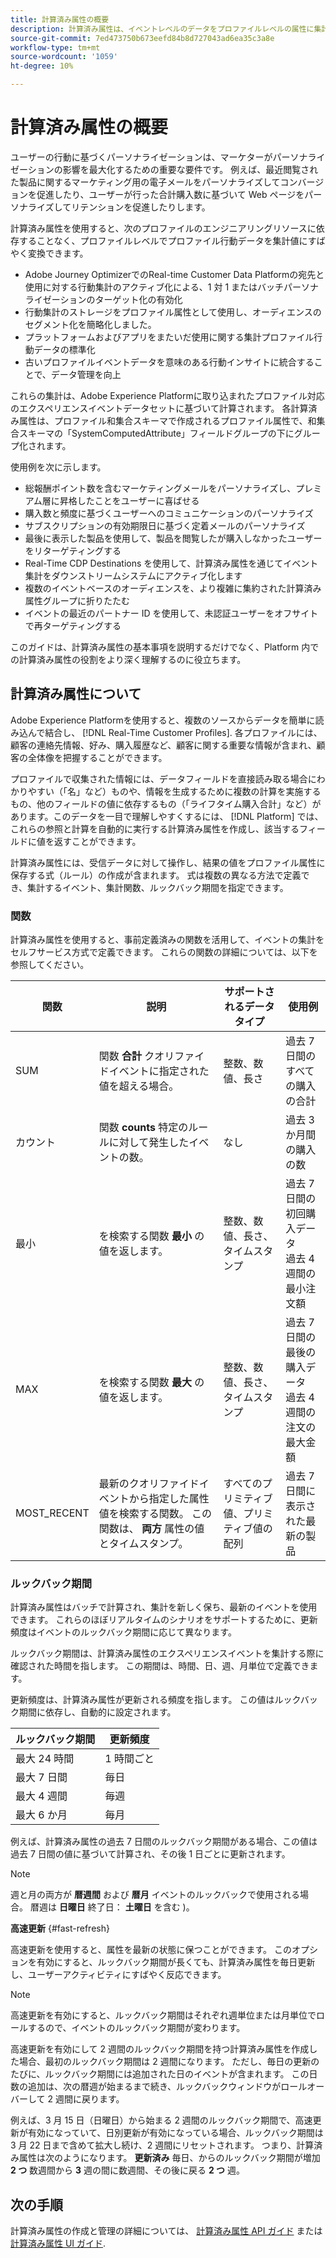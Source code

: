 ```yaml
---
title: 計算済み属性の概要
description: 計算済み属性は、イベントレベルのデータをプロファイルレベルの属性に集計する関数です。 これらの関数は自動的に計算され、セグメント化、アクティブ化およびパーソナライズ機能で使用できます。
source-git-commit: 7ed473750b673eefd84b8d727043ad6ea35c3a8e
workflow-type: tm+mt
source-wordcount: '1059'
ht-degree: 10%

---
```



# 計算済み属性の概要

ユーザーの行動に基づくパーソナライゼーションは、マーケターがパーソナライゼーションの影響を最大化するための重要な要件です。 例えば、最近閲覧された製品に関するマーケティング用の電子メールをパーソナライズしてコンバージョンを促進したり、ユーザーが行った合計購入数に基づいて Web ページをパーソナライズしてリテンションを促進したりします。

計算済み属性を使用すると、次のプロファイルのエンジニアリングリソースに依存することなく、プロファイルレベルでプロファイル行動データを集計値にすばやく変換できます。

- Adobe Journey OptimizerでのReal-time Customer Data Platformの宛先と使用に対する行動集計のアクティブ化による、1 対 1 またはバッチパーソナライゼーションのターゲット化の有効化
- 行動集計のストレージをプロファイル属性として使用し、オーディエンスのセグメント化を簡略化しました。
- プラットフォームおよびアプリをまたいだ使用に関する集計プロファイル行動データの標準化
- 古いプロファイルイベントデータを意味のある行動インサイトに統合することで、データ管理を向上

これらの集計は、Adobe Experience Platformに取り込まれたプロファイル対応のエクスペリエンスイベントデータセットに基づいて計算されます。 各計算済み属性は、プロファイル和集合スキーマで作成されるプロファイル属性で、和集合スキーマの「SystemComputedAttribute」フィールドグループの下にグループ化されます。

使用例を次に示します。

- 総報酬ポイント数を含むマーケティングメールをパーソナライズし、プレミアム層に昇格したことをユーザーに喜ばせる
- 購入数と頻度に基づくユーザーへのコミュニケーションのパーソナライズ
- サブスクリプションの有効期限日に基づく定着メールのパーソナライズ
- 最後に表示した製品を使用して、製品を閲覧したが購入しなかったユーザーをリターゲティングする
- Real-Time CDP Destinations を使用して、計算済み属性を通じてイベント集計をダウンストリームシステムにアクティブ化します
- 複数のイベントベースのオーディエンスを、より複雑に集約された計算済み属性グループに折りたたむ
- イベントの最近のパートナー ID を使用して、未認証ユーザーをオフサイトで再ターゲティングする

このガイドは、計算済み属性の基本事項を説明するだけでなく、Platform 内での計算済み属性の役割をより深く理解するのに役立ちます。

## 計算済み属性について

Adobe Experience Platformを使用すると、複数のソースからデータを簡単に読み込んで結合し、 [!DNL Real-Time Customer Profiles]. 各プロファイルには、顧客の連絡先情報、好み、購入履歴など、顧客に関する重要な情報が含まれ、顧客の全体像を把握することができます。

プロファイルで収集された情報には、データフィールドを直接読み取る場合にわかりやすい（「名」など）ものや、情報を生成するために複数の計算を実施するもの、他のフィールドの値に依存するもの（「ライフタイム購入合計」など）があります。このデータを一目で理解しやすくするには、 [!DNL Platform] では、これらの参照と計算を自動的に実行する計算済み属性を作成し、該当するフィールドに値を返すことができます。

計算済み属性には、受信データに対して操作し、結果の値をプロファイル属性に保存する式（ルール）の作成が含まれます。 式は複数の異なる方法で定義でき、集計するイベント、集計関数、ルックバック期間を指定できます。

### 関数

計算済み属性を使用すると、事前定義済みの関数を活用して、イベントの集計をセルフサービス方式で定義できます。 これらの関数の詳細については、以下を参照してください。

| 関数 | 説明 | サポートされるデータタイプ | 使用例 |
| -------- | ----------- | -------------------- | ------------- |
| SUM | 関数 **合計** クオリファイドイベントに指定された値を超える場合。 | 整数、数値、長さ | 過去 7 日間のすべての購入の合計 |
| カウント | 関数 **counts** 特定のルールに対して発生したイベントの数。 | なし | 過去 3 か月間の購入の数 |
| 最小 | を検索する関数 **最小** の値を返します。 | 整数、数値、長さ、タイムスタンプ | 過去 7 日間の初回購入データ<br/>過去 4 週間の最小注文額 |
| MAX | を検索する関数 **最大** の値を返します。 | 整数、数値、長さ、タイムスタンプ | 過去 7 日間の最後の購入データ<br/>過去 4 週間の注文の最大金額 |
| MOST_RECENT | 最新のクオリファイドイベントから指定した属性値を検索する関数。 この関数は、 **両方** 属性の値とタイムスタンプ。 | すべてのプリミティブ値、プリミティブ値の配列 | 過去 7 日間に表示された最新の製品 |

### ルックバック期間

計算済み属性はバッチで計算され、集計を新しく保ち、最新のイベントを使用できます。 これらのほぼリアルタイムのシナリオをサポートするために、更新頻度はイベントのルックバック期間に応じて異なります。

ルックバック期間は、計算済み属性のエクスペリエンスイベントを集計する際に確認された時間を指します。 この期間は、時間、日、週、月単位で定義できます。

更新頻度は、計算済み属性が更新される頻度を指します。 この値はルックバック期間に依存し、自動的に設定されます。

| ルックバック期間 | 更新頻度 |
| --------------- | ----------------- |
| 最大 24 時間 | 1 時間ごと |
| 最大 7 日間 | 毎日 |
| 最大 4 週間 | 毎週 |
| 最大 6 か月 | 毎月 |

例えば、計算済み属性の過去 7 日間のルックバック期間がある場合、この値は過去 7 日間の値に基づいて計算され、その後 1 日ごとに更新されます。

>[!NOTE]
>
>週と月の両方が **暦週間** および **暦月** イベントのルックバックで使用される場合。 暦週は **日曜日** 終了日： **土曜日** を含む )。

**高速更新** {#fast-refresh}

高速更新を使用すると、属性を最新の状態に保つことができます。 このオプションを有効にすると、ルックバック期間が長くても、計算済み属性を毎日更新し、ユーザーアクティビティにすばやく反応できます。

>[!NOTE]
>
>高速更新を有効にすると、ルックバック期間はそれぞれ週単位または月単位でロールするので、イベントのルックバック期間が変わります。
>
>高速更新を有効にして 2 週間のルックバック期間を持つ計算済み属性を作成した場合、最初のルックバック期間は 2 週間になります。 ただし、毎日の更新のたびに、ルックバック期間には追加された日のイベントが含まれます。 この日数の追加は、次の暦週が始まるまで続き、ルックバックウィンドウがロールオーバーして 2 週間に戻ります。
>
>例えば、3 月 15 日（日曜日）から始まる 2 週間のルックバック期間で、高速更新が有効になっていて、日別更新が有効になっている場合、ルックバック期間は 3 月 22 日まで含めて拡大し続け、2 週間にリセットされます。 つまり、計算済み属性は次のようになります。 **更新済み** 毎日、からのルックバック期間が増加 **2 つ** 数週間から **3** 週の間に数週間、その後に戻る **2 つ** 週。

## 次の手順

計算済み属性の作成と管理の詳細については、 [計算済み属性 API ガイド](./api.md) または [計算済み属性 UI ガイド](./ui.md).
